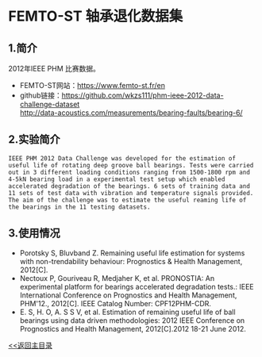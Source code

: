 # FEMTO-ST 轴承退化数据集

## 1.简介 
 2012年IEEE PHM 比赛数据。 
* FEMTO-ST网站：https://www.femto-st.fr/en
* github链接：https://github.com/wkzs111/phm-ieee-2012-data-challenge-dataset  
http://data-acoustics.com/measurements/bearing-faults/bearing-6/

## 2.实验简介
	IEEE PHM 2012 Data Challenge was developed for the estimation of useful life of rotating deep groove ball bearings. Tests were carried out in 3 different loading conditions ranging from 1500-1800 rpm and 4-5kN bearing load in a experimental test setup which enabled accelerated degradation of the bearings. 6 sets of training data and 11 sets of test data with vibration and temperature signals provided. The aim of the challenge was to estimate the useful reaming life of the bearings in the 11 testing datasets.
  

## 3.使用情况
* Porotsky S, Bluvband Z. Remaining useful life estimation for systems with non-trendability behaviour: Prognostics & Health Management, 2012[C].
* Nectoux P, Gouriveau R, Medjaher K, et al. PRONOSTIA: An experimental platform for bearings accelerated degradation tests.: IEEE International Conference on Prognostics and Health Management, PHM'12., 2012[C]. IEEE Catalog Number: CPF12PHM-CDR.
* E. S, H. O, A. S S V, et al. Estimation of remaining useful life of ball bearings using data driven methodologies: 2012 IEEE Conference on Prognostics and Health Management, 2012[C].2012
18-21 June 2012.


[<<返回主目录](../README.md)

